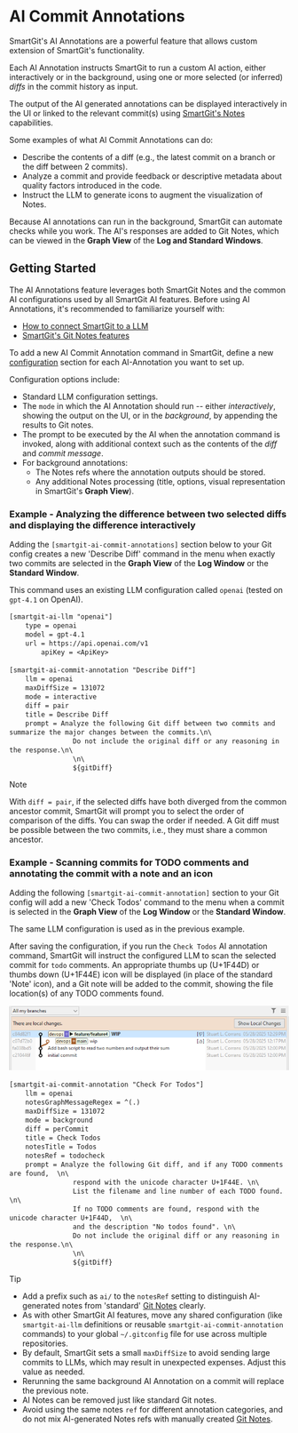 # AI Commit Annotations

SmartGit's AI Annotations are a powerful feature that allows custom extension of SmartGit's functionality.

Each AI Annotation instructs SmartGit to run a custom AI action, either interactively or in the background,
using one or more selected (or inferred) _diffs_ in the commit history as input.

The output of the AI generated annotations can be displayed interactively in the UI or linked to the relevant commit(s) using [SmartGit's Notes](Notes.md) capabilities.

Some examples of what AI Commit Annotations can do:
- Describe the contents of a diff (e.g., the latest commit on a branch or the diff between 2 commits).
- Analyze a commit and provide feedback or descriptive metadata about quality factors introduced in the code.
- Instruct the LLM to generate icons to augment the visualization of Notes.

Because AI annotations can run in the background, SmartGit can automate checks while you work.
The AI's responses are added to Git Notes, which can be viewed in the **Graph View** of the **Log and Standard Windows**.

## Getting Started

The AI Annotations feature leverages both SmartGit Notes and the common AI configurations used by all SmartGit AI features.
Before using AI Annotations, it's recommended to familiarize yourself with:

- [How to connect SmartGit to a LLM](../Integrations/AI.md#ai-llm-configuration-options)
- [SmartGit's Git Notes features](Notes.md)

To add a new AI Commit Annotation command in SmartGit, define a new [configuration](../Integrations/AI.md#ai-commit-annotation-configuration-options) section for each AI-Annotation you want to set up.

Configuration options include:
- Standard LLM configuration settings.
- The `mode` in which the AI Annotation should run -- either _interactively_, showing the output on the UI, or in the _background_, by appending the results to Git notes.
- The prompt to be executed by the AI when the annotation command is invoked, along with additional context such as the contents of the _diff_ and _commit message_.
- For background annotations:
  - The Notes refs where the annotation outputs should be stored.
  - Any additional Notes processing (title, options, visual representation in SmartGit's **Graph View**).

### Example - Analyzing the difference between two selected diffs and displaying the difference interactively

Adding the `[smartgit-ai-commit-annotations]` section below to your Git config creates a new 'Describe Diff' command in the menu when exactly two commits are selected in the **Graph View** of the **Log Window** or the **Standard Window**.

This command uses an existing LLM configuration called `openai` (tested on `gpt-4.1` on OpenAI).

```
[smartgit-ai-llm "openai"]
	type = openai
	model = gpt-4.1
	url = https://api.openai.com/v1
        apiKey = <ApiKey>

[smartgit-ai-commit-annotation "Describe Diff"]
	llm = openai
	maxDiffSize = 131072
	mode = interactive
	diff = pair
	title = Describe Diff
	prompt = Analyze the following Git diff between two commits and summarize the major changes between the commits.\n\
                Do not include the original diff or any reasoning in the response.\n\
                \n\
                ${gitDiff}
```

> [!NOTE]
> With `diff = pair`, if the selected diffs have both diverged from the common ancestor commit, SmartGit will prompt you to select the order of comparison of the diffs.
> You can swap the order if needed.
> A Git diff must be possible between the two commits, i.e., they must share a common ancestor.

### Example - Scanning commits for TODO comments and annotating the commit with a note and an icon

Adding the following `[smartgit-ai-commit-annotation]` section to your Git config will add a new 'Check Todos' command to the menu when a commit is selected in the **Graph View** of the **Log Window** or the **Standard Window**.

The same LLM configuration is used as in the previous example.

After saving the configuration, if you run the `Check Todos` AI annotation command, SmartGit will instruct the configured LLM to scan the selected commit for `todo` comments.
An appropriate thumbs up (U+1F44D) or thumbs down (U+1F44E) icon will be displayed (in place of the standard 'Note' icon), and a Git note will be added to the commit, showing the file location(s) of any TODO comments found.

![AI Annotations in Standard Window](../images/AI-Annotations-StandardWindow.png)

```
[smartgit-ai-commit-annotation "Check For Todos"]
	llm = openai
	notesGraphMessageRegex = ^(.)
	maxDiffSize = 131072
	mode = background
	diff = perCommit
	title = Check Todos
	notesTitle = Todos
	notesRef = todocheck
	prompt = Analyze the following Git diff, and if any TODO comments are found,  \n\
                respond with the unicode character U+1F44E. \n\
                List the filename and line number of each TODO found. \n\
                If no TODO comments are found, respond with the unicode character U+1F44D,  \n\
                and the description "No todos found". \n\
                Do not include the original diff or any reasoning in the response.\n\
                \n\
                ${gitDiff}
```

> [!TIP]
> - Add a prefix such as `ai/` to the `notesRef` setting to distinguish AI-generated notes from 'standard' [Git Notes](Notes.md) clearly.
> - As with other SmartGit AI features, move any shared configuration (like `smartgit-ai-llm` definitions or reusable `smartgit-ai-commit-annotation` commands) to your global `~/.gitconfig` file for use across multiple repositories.
> - By default, SmartGit sets a small `maxDiffSize` to avoid sending large commits to LLMs, which may result in unexpected expenses.
>   Adjust this value as needed.
> - Rerunning the same background AI Annotation on a commit will replace the previous note.
> - AI Notes can be removed just like standard Git notes.
> - Avoid using the same notes `ref` for different annotation categories, and do not mix AI-generated Notes refs with manually created [Git Notes](Notes.md).
